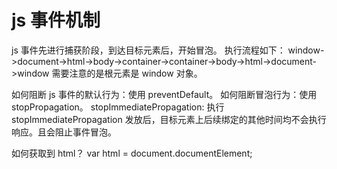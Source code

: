 # js 事件机制

js 事件先进行捕获阶段，到达目标元素后，开始冒泡。
执行流程如下：
window->document->html->body->container->container->body->html->document->window
需要注意的是根元素是 window 对象。

如何阻断 js 事件的默认行为：使用 preventDefault。
如何阻断冒泡行为：使用 stopPropagation。
stopImmediatePropagation: 执行 stopImmediatePropagation 发放后，目标元素上后续绑定的其他时间均不会执行响应。且会阻止事件冒泡。

如何获取到 html？
var html = document.documentElement;

